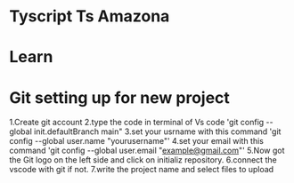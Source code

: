 # Tyscript Ts Amazona

# Learn

# Git setting up for new project

1.Create git account
2.type the code in terminal of Vs code 'git config --global init.defaultBranch main"
3.set your usrname with this command 'git config --global user.name "yourusername"'
4.set your email with this command 'git config --global user.email "example@gmail.com"'
5.Now got the Git logo on the left side and click on initializ repository.
6.connect the vscode with git if not.
7.write the project name and select files to upload
